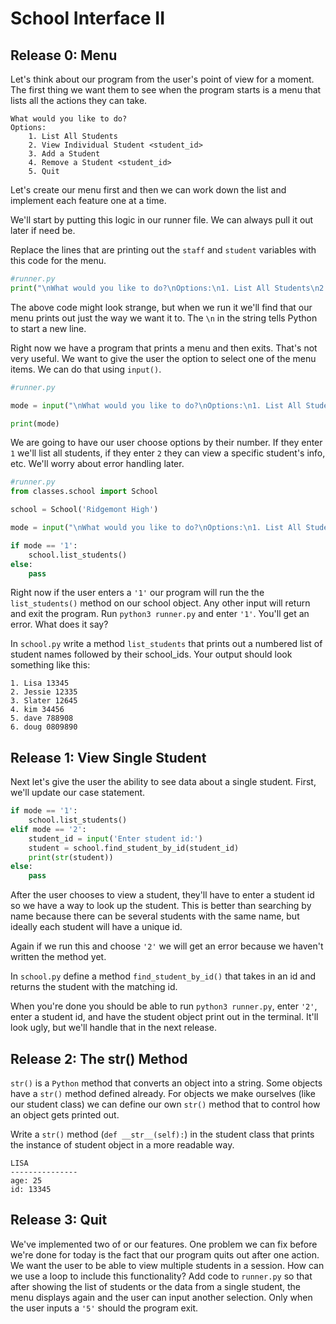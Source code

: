 # School Interface II

## Release 0: Menu

Let's think about our program from the user's point of view for a moment. The first thing we want them to see when the program starts is a menu that lists all the actions they can take. 

```
What would you like to do?
Options:
    1. List All Students
    2. View Individual Student <student_id>
    3. Add a Student
    4. Remove a Student <student_id>
    5. Quit
```
Let's create our menu first and then we can work down the list and implement each feature one at a time.  

We'll start by putting this logic in our runner file. We can always pull it out later if need be. 

Replace the lines that are printing out the `staff` and `student` variables with this code for the menu. 

```Python
#runner.py
print("\nWhat would you like to do?\nOptions:\n1. List All Students\n2. View Individual Student <student_id>\n3. Add a Student\n4. Remove a Student <student_id>\n5. Quit\n")

```
The above code might look strange, but when we run it we'll find that our menu prints out just the way we want it to. The `\n` in the string tells Python to start a new line.  

Right now we have a program that prints a menu and then exits. That's not very useful. We want to give the user the option to select one of the menu items. We can do that using `input()`. 

```Python
#runner.py 

mode = input("\nWhat would you like to do?\nOptions:\n1. List All Students\n2. View Individual Student <student_id>\n3. Add a Student\n4. Remove a Student <student_id>\n5. Quit\n")

print(mode)

```

We are going to have our user choose options by their number. If they enter `1` we'll list all students, if they enter `2` they can view a specific student's info, etc. We'll worry about error handling later. 

```Python
#runner.py 
from classes.school import School 

school = School('Ridgemont High') 

mode = input("\nWhat would you like to do?\nOptions:\n1. List All Students\n2. View Individual Student <student_id>\n3. Add a Student\n4. Remove a Student <student_id>\n5. Quit\n")

if mode == '1':
    school.list_students() 
else:
    pass 

```
Right now if the user enters a `'1'` our program will run the the `list_students()` method on our school object. Any other input will return and exit the program. Run `python3 runner.py` and enter `'1'`. You'll get an error. What does it say? 

In `school.py` write a method `list_students` that prints out a numbered list of student names followed by their school_ids. Your output should look something like this: 

```
1. Lisa 13345
2. Jessie 12335
3. Slater 12645
4. kim 34456
5. dave 788908
6. doug 0809890
```

## Release 1: View Single Student 

Next let's give the user the ability to see data about a single student. First, we'll update our case statement. 

```Python
if mode == '1':
    school.list_students()
elif mode == '2':
    student_id = input('Enter student id:')
    student = school.find_student_by_id(student_id)
    print(str(student))
else:
    pass 
```
After the user chooses to view a student, they'll have to enter a student id so we have a way to look up the student. This is better than searching by name because there can be several students with the same name, but ideally each student will have a unique id. 

Again if we run this and choose `'2'` we will get an error because we haven't written the method yet. 

In `school.py` define a method `find_student_by_id()` that takes in an id and returns the student with the matching id. 

When you're done you should be able to run `python3 runner.py`, enter `'2'`, enter a student id, and have the student object print out in the terminal. It'll look ugly, but we'll handle that in the next release. 

## Release 2: The str() Method

`str()` is a `Python` method that converts an object into a string. Some objects have a `str()` method defined already. For objects we make ourselves (like our student class) we can define our own `str()` method that to control how an object gets printed out. 

Write a `str()` method (`def __str__(self):`) in the student class that prints the instance of student object in a more readable way. 

```
LISA
---------------
age: 25
id: 13345
```

## Release 3: Quit

We've implemented two of or our features. One problem we can fix before we're done for today is the fact that our program quits out after one action. We want the user to be able to view multiple students in a session. How can we use a loop to include this functionality? Add code to `runner.py` so that after showing the list of students or the data from a single student, the menu displays again and the user can input another selection. Only when the user inputs a `'5'` should the program exit. 
